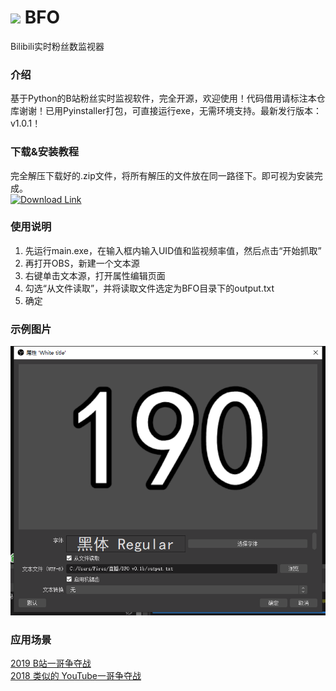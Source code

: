 # ![](BFO.ico) BFO
Bilibili实时粉丝数监视器

### 介绍
基于Python的B站粉丝实时监视软件，完全开源，欢迎使用！代码借用请标注本仓库谢谢！已用Pyinstaller打包，可直接运行exe，无需环境支持。最新发行版本：v1.0.1！

### 下载&安装教程
完全解压下载好的.zip文件，将所有解压的文件放在同一路径下。即可视为安装完成。  
[![Download Link](https://img.shields.io/badge/V1.0.1-点击下载-green)](https://github.com/FiresJoeng/BFO/releases/download/1.0.1/v1.0.1.zip)

### 使用说明

1. 先运行main.exe，在输入框内输入UID值和监视频率值，然后点击“开始抓取”
2. 再打开OBS，新建一个文本源
3. 右键单击文本源，打开属性编辑页面
4. 勾选“从文件读取”，并将读取文件选定为BFO目录下的output.txt
5. 确定

### 示例图片
![这是一张使用说明的示例图片](screenshots/example.png)

### 应用场景
[2019 B站一哥争夺战](https://www.bilibili.com/video/BV114411i7wS "敖犬战蕾蝗")  
[2018 类似的 YouTube一哥争夺战](https://en.wikipedia.org/wiki/PewDiePie_vs_T-Series "PewDiePie与T-Series之争")
